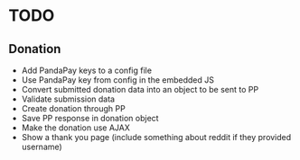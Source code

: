 # TODO

## Donation
 - Add PandaPay keys to a config file
 - Use PandaPay key from config in the embedded JS
 - Convert submitted donation data into an object to be sent to PP
 - Validate submission data
 - Create donation through PP
 - Save PP response in donation object
 - Make the donation use AJAX
 - Show a thank you page (include something about reddit if they provided username)

## 
